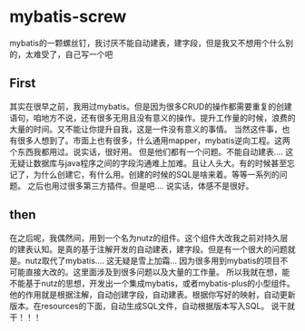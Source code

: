 # mybatis-screw
mybatis的一颗螺丝钉，我讨厌不能自动建表，建字段，但是我又不想用个什么别的，太难受了，自己写一个吧

## First
其实在很早之前，我用过mybatis。但是因为很多CRUD的操作都需要重复的创建语句，咱地方不说，还有很多无用且没有意义的操作。提升工作量的时候，浪费的大量的时间。又不能让你提升自我，这是一件没有意义的事情。
当然这件事，也有很多人想到了。市面上也有很多，什么通用mapper，mybatis逆向工程。这两个东西我都用过。说实话，很好用。
但是他们都有一个问题。不能自动建表....
这无疑让数据库与java程序之间的字段沟通难上加难。且让人头大。有的时候甚至忘记了，为什么创建它，有什么用。创建的时候的SQL是啥来着。等等一系列的问题。
之后也用过很多第三方插件。但是吧....
说实话，体感不是很好。

## then
在之后呢，我偶然间，用到一个名为nutz的组件。这个组件大改我之前对持久层的建表认知。是真的基于注解开发的自动建表，建字段。但是有一个很大的问题就是。nutz取代了mybatis....
这无疑是雪上加霜...
因为很多用到mybatis的项目不可能直接大改的。这里面涉及到很多问题以及大量的工作量。
所以我就在想，能不能基于nutz的思想，开发出一个集成mybatis，或者mybatis-plus的小型组件。他的作用就是根据注解，自动创建字段，自动建表。根据你写好的映射，自动更新版本。在resources的下面，自动生成SQL文件，自动根据版本写入SQL。
说干就干！！！
